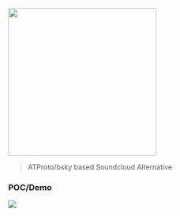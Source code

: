 <img src="https://github.com/user-attachments/assets/3cc1d361-7fdb-43c9-a90e-b4e81f93d754" width=300 >

> ATProto/bsky based Soundcloud Alternative

### POC/Demo
<a href="https://soundsky.glitch.me">
<img src="https://github.com/user-attachments/assets/b0479e59-0556-4fa1-a0e9-ce54c2e725ce">
</a>
